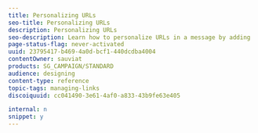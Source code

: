 ```yaml
---
title: Personalizing URLs
seo-title: Personalizing URLs
description: Personalizing URLs
seo-description: Learn how to personalize URLs in a message by adding                 personalization fields, content blocks, or dynamic content.
page-status-flag: never-activated
uuid: 23795417-b469-4a0d-bcf1-440dcdba4004
contentOwner: sauviat
products: SG_CAMPAIGN/STANDARD
audience: designing
content-type: reference
topic-tags: managing-links
discoiquuid: cc041490-3e61-4af0-a833-43b9fe63e405

internal: n
snippet: y
---
```


<!--# Personalizing URLs{#personalizing-urls}

Adobe Campaign allows you to personalize one or several URLs in your message by adding personalization fields, content blocks, or dynamic content to them. To do this:

1. Insert an external URL and specify its parameters. See [Inserting a link](../../designing/using/links.md#inserting-a-link).
1. If not displayed, click the pencil next to the selected URL in the Settings pane to access the personalization options.
1. Add the personalization fields, content blocks, and dynamic contents that you want to use.

   ![](assets/des_personalize_links.png)

1. Save your changes.

>[!NOTE]
>
>Personalizing URLs cannot be applied to the domain name, nor to the URL extension. An error message will be displayed during message analysis if personalization is incorrect. When selecting a content block, you are not allowed to select elements such as **Link to mirror page**. This type of blocks is forbidden inside a link.

**Related topics**:

* [Inserting a personalization field](../../designing/using/personalization.md#inserting-a-personalization-field)
* [Adding content blocks](../../designing/using/personalization.md#adding-a-content-block)
* [Defining dynamic content](../../designing/using/personalization.md#defining-dynamic-content-in-an-email)-->

